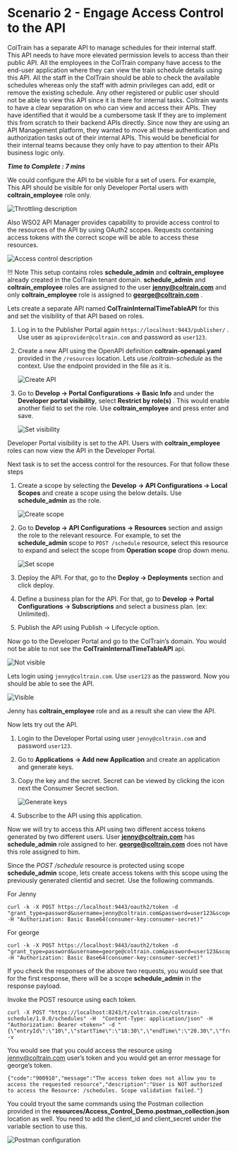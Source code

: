 # Scenario 2 - Engage Access Control to the API

ColTrain has a separate API to manage schedules for their internal staff. This API needs to have more elevated permission levels to access than their public API. All the employees in the ColTrain company have access to the end-user application where they can view the train schedule details using this API.  All the staff in the ColTrain should be able to check the available schedules whereas only the staff with admin privileges can add, edit or remove the existing schedule. Any other registered or public user should not be able to view this API since it is there for internal tasks. Coltrain wants to have a clear separation on who can view and access their APIs. They have identified that it would be a cumbersome task If they are to implement this from scratch to their backend APIs directly. Since now they are using an API Management platform, they wanted to move all these authentication and authorization tasks out of their internal APIs. This would be beneficial for their internal teams because they only have to pay attention to their APIs business logic only.

**_Time to Complete : 7 mins_**

We could configure the API to be visible for a set of users. For example, This API should be visible for only Developer Portal users with **coltrain_employee** role only.

![Throttling description]({{base_path}}/assets/img/tutorials/scenarios/throttling-description.png)

Also WSO2 API Manager provides capability to provide access control to the resources of the API by using OAuth2 scopes. Requests containing access tokens with the correct scope will be able to access these resources. 

![Access control description]({{base_path}}/assets/img/tutorials/scenarios/acl-description.png)

!!! Note 
    This setup contains roles **schedule_admin**  and **coltrain_employee** already created in the ColTrain tenant domain. **schedule_admin** and **coltrain_employee** roles are assigned to the user **jenny@coltrain.com** and only **coltrain_employee** role is assigned to **george@coltrain.com** . 


Lets create a separate API named **ColTrainInternalTimeTableAPI** for this and set the visibility of that API based on roles. 

1. Log in to the Publisher Portal again `https://localhost:9443/publisher/` . Use user as `apiprovider@coltrain.com` and password as `user123`.
2. Create a new API using the OpenAPI definition **coltrain-openapi.yaml** provided in the `/resources` location. Lets use _/coltrain-schedule_ as the context. Use the endpoint provided in the file as it is.

    ![Create API]({{base_path}}/assets/img/tutorials/scenarios/coltrain-internal-api-create.png)

3. Go to **Develop → Portal Configurations → Basic Info** and under the **Developer portal visibility**, select **Restrict by role(s)** . This would enable another field to set the role. Use **coltrain_employee** and press enter and save.

    ![Set visibility]({{base_path}}/assets/img/tutorials/scenarios/set-visibility.png)


Developer Portal visibility is set to the API. Users with **coltrain_employee** roles can now view the API in the Developer Portal. 

Next task is to set the access control for the resources. For that follow these steps

1. Create a scope by selecting the **Develop → API Configurations → Local Scopes** and create a scope using the below details. Use **schedule_admin** as the role.

    ![Create scope]({{base_path}}/assets/img/tutorials/scenarios/create-scope.png)

2. Go to **Develop → API Configurations → Resources** section and assign the role to the relevant resource. For example, to set the **schedule_admin** scope to `POST /schedule` resource, select this resource to expand and select the scope from **Operation scope** drop down menu.

    ![Set scope]({{base_path}}/assets/img/tutorials/scenarios/set-scope.png)

3. Deploy the API. For that, go to the **Deploy → Deployments** section and click deploy.
4. Define a business plan for the API. For that, go to **Develop → Portal Configurations → Subscriptions** and select a business plan. (ex: Unlimited).
5. Publish the API using Publish → Lifecycle option.
   
Now go to the Developer Portal and go to the ColTrain’s domain. You would not be able to not see the **ColTrainInternalTimeTableAPI** api.

![Not visible]({{base_path}}/assets/img/tutorials/scenarios/not-visible.png)

Lets login using `jenny@coltrain.com`. Use `user123` as the password. Now you should be able to see the API. 

![Visible]({{base_path}}/assets/img/tutorials/scenarios/visible.png)


Jenny has **coltrain_employee** role and as a result she can view the API. 


Now lets try out the API.

1. Login to the Developer Portal using user `jenny@coltrain.com` and password `user123`.
2. Go to **Applications → Add new Application** and create an application and generate keys.
3. Copy the key and the secret. Secret can be viewed by clicking the icon next the Consumer Secret section.

    ![Generate keys]({{base_path}}/assets/img/tutorials/scenarios/gen-keys.png)

4. Subscribe to the API using this application.

Now we will try to access this API using two different access tokens generated by two different users. User **jenny@coltrain.com** has **schedule_admin** role assigned to her. **george@coltrain.com** does not have this role assigned to him. 

Since the _POST /schedule_ resource is protected using scope **schedule_admin** scope, lets create access tokens with this scope using the previously generated clientid and secret. Use the following commands.

For Jenny
```
curl -k -X POST https://localhost:9443/oauth2/token -d "grant_type=password&username=jenny@coltrain.com&password=user123&scope=schedule_admin" -H "Authorization: Basic Base64(consumer-key:consumer-secret)"
```

For george
```
curl -k -X POST https://localhost:9443/oauth2/token -d "grant_type=password&username=george@coltrain.com&password=user123&scope=schedule_admin" -H "Authorization: Basic Base64(consumer-key:consumer-secret)"
```


If you check the responses of the above two requests, you would see that for the first response, there will be a scope **schedule_admin** in the response payload.


Invoke the POST resource using each token.

```
curl -X POST "https://localhost:8243/t/coltrain.com/coltrain-schedule/1.0.0/schedules" -H  "Content-Type: application/json" -H  "Authorization: Bearer <token>" -d "{\"entryId\":\"10\",\"startTime\":\"18:30\",\"endTime\":\"20.30\",\"from\":\"London\",\"to\":\"Oxford\",\"trainType\":\"Standard\"}" -v
```


You would see that you could access the resource using jenny@coltrain.com user’s token and you would get an error message for george’s token.

```
{"code":"900910","message":"The access token does not allow you to access the requested resource","description":"User is NOT authorized to access the Resource: /schedules. Scope validation failed."}
```


You could tryout the same commands using the Postman collection provided in the **resources/Access_Control_Demo.postman_collection.json** location as well. You need to add the client_id and client_secret under the variable section to use this.

![Postman configuration]({{base_path}}/assets/img/tutorials/scenarios/postman.png)





